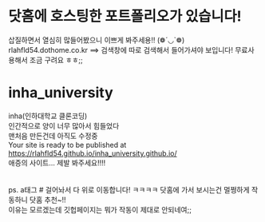 # 닷홈에 호스팅한 포트폴리오가 있습니다!
삽질하면서 열심히 많들어봤으니 이쁘게 봐주세용!! (❁´◡`❁)
rlahfld54.dothome.co.kr       ==> 검색창에 따로 검색해서 들어가셔야 보입니다! 무료사용해서 조금 구려요 ㅎㅎ;;


# inha_university
inha(인하대학교 클론코딩)<br>
인간적으로 양이 너무 많아서 힘들었다<br>
맨처음 만든건데 아직도 수정중<br>
 Your site is ready to be published at https://rlahfld54.github.io/inha_university.github.io/<br>
애증의 사이트... 제발 봐주세요!!!!<br>
<br>
<br>
ps. a태그 # 걸어놔서 다 위로 이동합니다! ㅋㅋㅋㅋ 닷홈에 가서 보시는건 멀쩡하게 작동하니 닷홈 추천~!!<br>
이유는 모르겠는데 깃헙페이지는 뭐가 작동이 제대로 안되네여;;

